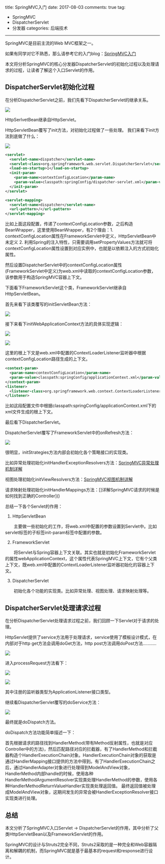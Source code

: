 title: SpringMVC入门
date: 2017-08-03
comments: true
tag:
 - SpringMVC
 - DispatcherServlet
 - 分发器
categories: 后端技术

----------
SpringMVC是目前主流的Web MVC框架之一。 

如果有同学对它不熟悉，那么请参考它的入门blog：[SpringMVC入门](https://blog.lyu3.com/springmvc%E5%85%A5%E9%97%A8/)

本文将分析SpringMVC的核心分发器DispatcherServlet的初始化过程以及处理请求的过程，让读者了解这个入口Servlet的作用。

## DispatcherServlet初始化过程

在分析DispatcherServlet之前，我们先看下DispatcherServlet的继承关系。

![](http://images.cnitblog.com/i/411512/201406/211846196141548.png)

HttpSerlvetBean继承自HttpServlet。

HttpServletBean覆写了init方法，对初始化过程做了一些处理。 我们来看下init方法到底做了什么：

![](http://images.cnitblog.com/i/411512/201406/212114575368722.png)

```xml
<servlet>
  <servlet-name>dispatcher</servlet-name>  
  <servlet-class>org.springframework.web.servlet.DispatcherServlet</servlet-class>  
  <load-on-startup>1</load-on-startup>  
  <init-param>
    <param-name>contextConfigLocation</param-name>  
    <param-value>classpath:springConfig/dispatcher-servlet.xml</param-value>  
  </init-param>
</servlet>

<servlet-mapping>
  <servlet-name>dispatcher</servlet-name>  
  <url-pattern>/</url-pattern>  
</servlet-mapping>
```

比如上面这段配置，传递了contextConfigLocation参数，之后构造BeanWrapper，这里使用BeanWrapper，有2个理由：1. contextConfigLocation属性在FrameworkServlet中定义，HttpServletBean中未定义       2. 利用Spring的注入特性，只需要调用setPropertyValues方法就可将contextConfigLocation属性设置到对应实例中，也就是以依赖注入的方式初始化属性。

然后设置DispatcherServlet中的contextConfigLocation属性(FrameworkServlet中定义)为web.xml中读取的contextConfigLocation参数，该参数用于构造SpringMVC容器上下文。

下面看下FrameworkServlet这个类，FrameworkServlet继承自HttpServletBean。

首先来看下该类覆写的initServletBean方法：

![](http://images.cnitblog.com/i/411512/201406/212209383794807.png)

接下来看下initWebApplicationContext方法的具体实现逻辑：

![](http://images.cnitblog.com/i/411512/201406/212326081612077.png)

![](http://images.cnitblog.com/i/411512/201406/212327354423842.png)

这里的根上下文是web.xml中配置的ContextLoaderListener监听器中根据contextConfigLocation路径生成的上下文。

```xml
<context-param>
  <param-name>contextConfigLocation</param-name>  
  <param-value>classpath:springConfig/applicationContext.xml</param-value>  
</context-param>
<listener>
  <listener-class>org.springframework.web.context.ContextLoaderListener</listener-class>  
</listener>
```
比如这段配置文件中根据classpath:springConfig/applicationContext.xml下的xml文件生成的根上下文。

最后看下DispatcherServlet。

DispatcherServlet覆写了FrameworkServlet中的onRefresh方法：

![](http://images.cnitblog.com/i/411512/201406/212342177865269.png)

很明显，initStrategies方法内部会初始化各个策略接口的实现类。

比如异常处理初始化initHandlerExceptionResolvers方法：[SpringMVC异常处理机制详解]()

视图处理初始化initViewResolvers方法：[SpringMVC视图机制详解]()

请求映射处理初始化initHandlerMappings方法：[]详解SpringMVC请求的时候是如何找到正确的Controller]()

总结一下各个Servlet的作用：

1. HttpServletBean

　　主要做一些初始化的工作，将web.xml中配置的参数设置到Servlet中。比如servlet标签的子标签init-param标签中配置的参数。

2. FrameworkServlet

　　将Servlet与Spring容器上下文关联。其实也就是初始化FrameworkServlet的属性webApplicationContext，这个属性代表SpringMVC上下文，它有个父类上下文，既web.xml中配置的ContextLoaderListener监听器初始化的容器上下文。

3. DispatcherServlet 

　　初始化各个功能的实现类。比如异常处理、视图处理、请求映射处理等。

## DispatcherServlet处理请求过程

在分析DispatcherServlet处理请求过程之前，我们回顾一下Servlet对于请求的处理。

HttpServlet提供了service方法用于处理请求，service使用了模板设计模式，在内部对于http get方法会调用doGet方法，http post方法调用doPost方法...........

![](http://images.cnitblog.com/i/411512/201406/221139094426172.png)

进入processRequest方法看下：

![](http://images.cnitblog.com/i/411512/201406/221640205674770.png)

![](http://images.cnitblog.com/i/411512/201406/221640426453815.png)

其中注册的监听器类型为ApplicationListener接口类型。

继续看DispatcherServlet覆写的doService方法：

![](http://images.cnitblog.com/i/411512/201406/221743175988307.png)

最终就是doDispatch方法。

doDispatch方法功能简单描述一下：

首先根据请求的路径找到HandlerMethod(带有Method反射属性，也就是对应Controller中的方法)，然后匹配路径对应的拦截器，有了HandlerMethod和拦截器构造个HandlerExecutionChain对象。HandlerExecutionChain对象的获取是通过HandlerMapping接口提供的方法中得到。有了HandlerExecutionChain之后，通过HandlerAdapter对象进行处理得到ModelAndView对象，HandlerMethod内部handle的时候，使用各种HandlerMethodArgumentResolver实现类处理HandlerMethod的参数，使用各种HandlerMethodReturnValueHandler实现类处理返回值。 最终返回值被处理成ModelAndView对象，这期间发生的异常会被HandlerExceptionResolver接口实现类进行处理。

## 总结

本文分析了SpringMVC入口Servlet -> DispatcherServlet的作用，其中分析了父类HttpServletBean以及FrameworkServlet的作用。

SpringMVC的设计与Struts2完全不同，Struts2采取的是一种完全和Web容器隔离和解耦的机制，而SpringMVC就是基于最基本的request和response进行设计。